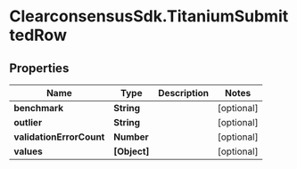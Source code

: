 # ClearconsensusSdk.TitaniumSubmittedRow

## Properties

Name | Type | Description | Notes
------------ | ------------- | ------------- | -------------
**benchmark** | **String** |  | [optional] 
**outlier** | **String** |  | [optional] 
**validationErrorCount** | **Number** |  | [optional] 
**values** | **[Object]** |  | [optional] 


